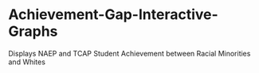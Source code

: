 Achievement-Gap-Interactive-Graphs
==================================

Displays NAEP and TCAP Student Achievement between Racial Minorities and Whites

